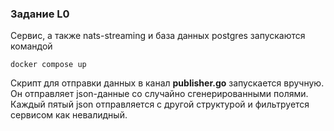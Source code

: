 ### Задание L0

Cервис, а также nats-streaming и база данных postgres запускаются командой 

`docker compose up`

Скрипт для отправки данных в канал **publisher.go** запускается вручную.
Он отправляет json-данные со случайно сгенерированными полями.
Каждый пятый json отправляется с другой структурой и фильтруется сервисом как невалидный.